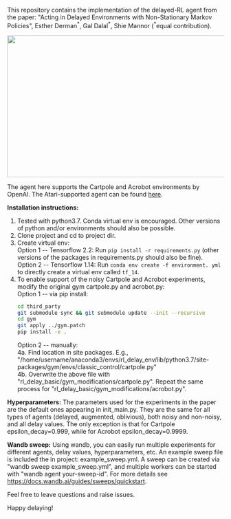 This repository contains the implementation of the delayed-RL agent from the paper:
"Acting in Delayed Environments with Non-Stationary Markov Policies", Esther Derman<sup>\*</sup>, Gal Dalal<sup>\*</sup>, Shie Mannor (<sup>*</sup>equal contribution). 

<img src="https://github.com/galdl/rl_delay_basic/blob/master/delayed_q_diagram.png" width="600" height="330">

The agent here supports the Cartpole and Acrobot environments by OpenAI. The Atari-supported agent can be found [here](https://github.com/galdl/rl_delay_atari).

**Installation instructions:**
1. Tested with python3.7. Conda virtual env is encouraged. Other versions of python and/or environments should also be possible.
2. Clone project and cd to project dir.
3. Create virtual env:\
   Option 1 -- Tensorflow 2.2: Run `pip install -r requirements.py` (other versions of the packages in requirements.py should also be fine).\
   Option 2 -- Tensorflow 1.14: Run `conda env create -f environment. yml` to directly create a virtual env called `tf_14`.
4. To enable support of the noisy Cartpole and Acrobot experiments, modify the original gym cartpole.py and acrobot.py:\
   Option 1 -- via pip install:
      ```bash
      cd third_party
      git submodule sync && git submodule update --init --recursive
      cd gym
      git apply ../gym.patch
      pip install -e .
      ```
   Option 2 -- manually:\
      4a. Find location in site packages. E.g., "/home/username/anaconda3/envs/rl_delay_env/lib/python3.7/site-packages/gym/envs/classic_control/cartpole.py"\
      4b. Overwrite the above file with "rl_delay_basic/gym_modifications/cartpole.py". Repeat the same process for "rl_delay_basic/gym_modifications/acrobot.py".  

**Hyperparameters:**
The parameters used for the experiments in the paper are the default ones appearing in init_main.py. They are the same for all types of agents (delayed, augmented, oblivious), both noisy and non-noisy, and all delay values. The only exception is that for Cartpole epsilon_decay=0.999, while for Acrobot epsilon_decay=0.9999.

**Wandb sweep:**
Using wandb, you can easily run multiple experiments for different agents, delay values, hyperparameters, etc. An example sweep file is included the in project: example_sweep.yml. A sweep can be created via "wandb sweep example_sweep.yml", and multiple workers can be started with "wandb agent your-sweep-id". For more details see https://docs.wandb.ai/guides/sweeps/quickstart. 
  
Feel free to leave questions and raise issues. 

Happy delaying!

